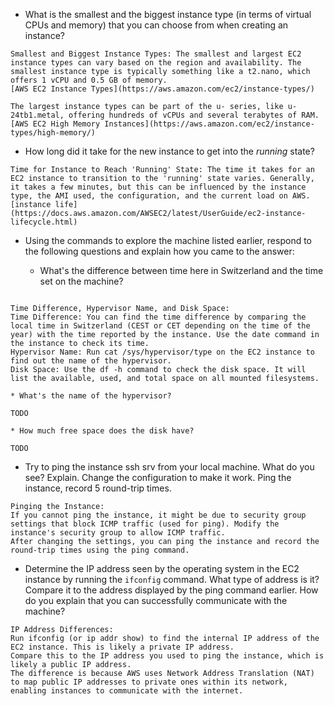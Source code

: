 * What is the smallest and the biggest instance type (in terms of
  virtual CPUs and memory) that you can choose from when creating an
  instance?

```
Smallest and Biggest Instance Types: The smallest and largest EC2 instance types can vary based on the region and availability. The smallest instance type is typically something like a t2.nano, which offers 1 vCPU and 0.5 GB of memory.
[AWS EC2 Instance Types](https://aws.amazon.com/ec2/instance-types/)

The largest instance types can be part of the u- series, like u-24tb1.metal, offering hundreds of vCPUs and several terabytes of RAM. 
[AWS EC2 High Memory Instances](https://aws.amazon.com/ec2/instance-types/high-memory/)
```

* How long did it take for the new instance to get into the _running_ state?

```
Time for Instance to Reach 'Running' State: The time it takes for an EC2 instance to transition to the 'running' state varies. Generally, it takes a few minutes, but this can be influenced by the instance type, the AMI used, the configuration, and the current load on AWS.
[instance life](https://docs.aws.amazon.com/AWSEC2/latest/UserGuide/ec2-instance-lifecycle.html)
```

* Using the commands to explore the machine listed earlier, respond to
  the following questions and explain how you came to the answer:

    * What's the difference between time here in Switzerland and the time set on
      the machine?
```

Time Difference, Hypervisor Name, and Disk Space:
Time Difference: You can find the time difference by comparing the local time in Switzerland (CEST or CET depending on the time of the year) with the time reported by the instance. Use the date command in the instance to check its time.
Hypervisor Name: Run cat /sys/hypervisor/type on the EC2 instance to find out the name of the hypervisor.
Disk Space: Use the df -h command to check the disk space. It will list the available, used, and total space on all mounted filesystems.
```

    * What's the name of the hypervisor?
```
TODO
```

    * How much free space does the disk have?
```
TODO
```


* Try to ping the instance ssh srv from your local machine. What do you see?
  Explain. Change the configuration to make it work. Ping the
  instance, record 5 round-trip times.

```
Pinging the Instance:
If you cannot ping the instance, it might be due to security group settings that block ICMP traffic (used for ping). Modify the instance's security group to allow ICMP traffic.
After changing the settings, you can ping the instance and record the round-trip times using the ping command.
```

* Determine the IP address seen by the operating system in the EC2
  instance by running the `ifconfig` command. What type of address
  is it? Compare it to the address displayed by the ping command
  earlier. How do you explain that you can successfully communicate
  with the machine?

```
IP Address Differences:
Run ifconfig (or ip addr show) to find the internal IP address of the EC2 instance. This is likely a private IP address.
Compare this to the IP address you used to ping the instance, which is likely a public IP address.
The difference is because AWS uses Network Address Translation (NAT) to map public IP addresses to private ones within its network, enabling instances to communicate with the internet.
```
